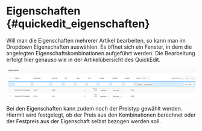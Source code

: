 # Eigenschaften {#quickedit_eigenschaften}

Will man die Eigenschaften mehrerer Artikel bearbeiten, so kann man im Dropdown Eigenschaften auswählen. Es öffnet sich ein Fenster, in dem die angelegten Eigenschaftskombinationen aufgeführt werden. Die Bearbeitung erfolgt hier genauso wie in der Artikelübersicht des QuickEdit.

![](Bilder/Abb135_Eigenschaften.png "Eigenschaften")

Bei den Eigenschaften kann zudem noch der Preistyp gewählt werden. Hiermit wird festgelegt, ob der Preis aus den Kombinationen berechnet oder der Festpreis aus der Eigenschaft selbst bezogen werden soll.




